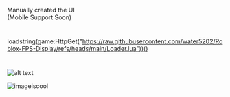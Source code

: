 Manually created the UI</br>
(Mobile Support Soon)
#
loadstring(game:HttpGet("https://raw.githubusercontent.com/water5202/Roblox-FPS-Display/refs/heads/main/Loader.lua"))()
</br>
#
![alt text](https://img.shields.io/badge/WaterUtils-blue) 

![imageiscool](https://i.ibb.co/8LVDXrVn/fps.gif)
